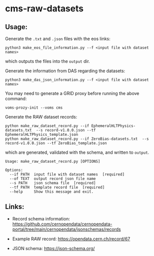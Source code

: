 # cms-raw-datasets

## Usage:


Generate the `.txt` and `.json` files with the eos links:
```
python3 make_eos_file_information.py --f <input file with dataset names>
```
which outputs the files into the `output` dir.


Generate the information from DAS regarding the datasets:
```
python3 make_das_json_information.py --f <input file with dataset names>
```


You may need to generate a GRID proxy before running the above command:
```
voms-prozy-init --voms cms
```


Generate the RAW dataset records:
```
python make_raw_dataset_record.py --if EphemeralHLTPhysics-datasets.txt  --s record-v1.0.0.json --tf EphemeralHLTPhysics_template.json
python make_raw_dataset_record.py --if ZeroBias-datasets.txt  --s record-v1.0.0.json --tf ZeroBias_template.json
```
which are generated, validated with the schema, and written to `output`.


```
Usage: make_raw_dataset_record.py [OPTIONS]

Options:
  --if PATH  input file with dataset names  [required]
  --of TEXT  output record json file name
  --s PATH   json schema file  [required]
  --tf PATH  template record file  [required]
  --help     Show this message and exit.
```


## Links:

*  Record schema information: https://github.com/cernopendata/cernopendata-portal/tree/main/cernopendata/jsonschemas/records

*  Example RAW record: https://opendata.cern.ch/record/67

*  JSON schema: https://json-schema.org/

